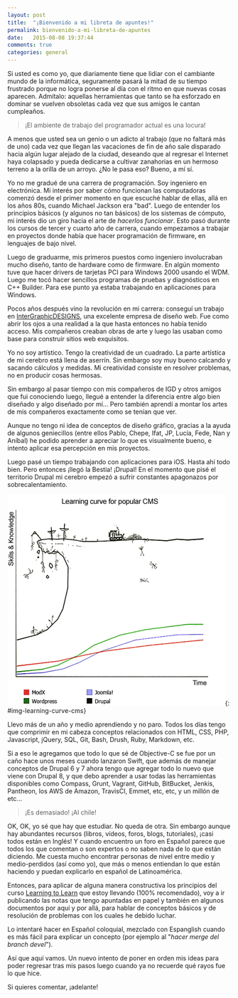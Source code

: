 ```yaml
---
layout: post
title:  "¡Bienvenido a mi libreta de apuntes!"
permalink: bienvenido-a-mi-libreta-de-apuntes
date:   2015-08-08 19:37:44
comments: true
categories: general
---
```

Si usted es como yo, que diariamente tiene que lidiar con el cambiante mundo de la informática, seguramente pasará la mitad de su tiempo frustrado porque no logra ponerse al día con el ritmo en que nuevas cosas aparecen. Admítalo: aquellas herramientas que tanto se ha esforzado en dominar se vuelven obsoletas cada vez que sus amigos le cantan cumpleaños.

<!--more-->

>¡El ambiente de trabajo del programador actual es una locura!

A menos que usted sea un genio o un adicto al trabajo (que no faltará más de uno) cada vez que llegan las vacaciones de fin de año sale disparado hacia algún lugar alejado de la ciudad, deseando que al regresar el Internet haya colapsado y pueda dedicarse a cultivar zanahorias en un hermoso terreno a la orilla de un arroyo. ¿No le pasa eso? Bueno, a mí sí.

Yo no me gradué de una carrera de programación. Soy ingeniero en electrónica. Mi interés por saber cómo funcionan las computadoras comenzó desde el primer momento en que escuché hablar de ellas, allá en los años 80s, cuando Michael Jackson era "bad". Luego de entender los principios básicos (y algunos no tan básicos) de los sistemas de cómputo, mi interés dio un giro hacia el arte de _hacerlos funcionar_. Esto pasó durante los cursos de tercer y cuarto año de carrera, cuando empezamos a trabajar en proyectos donde había que hacer programación de firmware, en lenguajes de bajo nivel.

Luego de graduarme, mis primeros puestos como ingeniero involucraban mucho diseño, tanto de hardware como de firmware. En algún momento tuve que hacer drivers de tarjetas PCI para Windows 2000 usando el WDM. Luego me tocó hacer sencillos programas de pruebas y diagnósticos en C++ Builder. Para ese punto ya estaba trabajando en aplicaciones para Windows.

Pocos años después vino la revolución en mi carrera: conseguí un trabajo en [InterGraphicDESIGNS](http://www.intergraphicdesigns.com), una excelente empresa de diseño web. Fue como abrir los ojos a una realidad a la que hasta entonces no había tenido acceso. Mis compañeros creaban obras de arte y luego las usaban como base para construir sitios web exquisitos.

Yo no soy artístico. Tengo la creatividad de un cuadrado. La parte artística de mi cerebro está llena de aserrín. Sin embargo soy muy bueno calcando y sacando cálculos y medidas. Mi creatividad consiste en resolver problemas, no en producir cosas hermosas.

Sin embargo al pasar tiempo con mis compañeros de IGD y otros amigos que fui conociendo luego, llegué a entender la diferencia entre algo bien diseñado y algo diseñado por mí... Pero también aprendí a montar los artes de mis compañeros exactamente como se tenían que ver.

Aunque no tengo ni idea de conceptos de diseño gráfico, gracias a la ayuda de algunos geniecillos (entre ellos Pablo, Chepe, Ifat, JP, Lucía, Fede, Nan y Aníbal) he podido aprender a apreciar lo que es visualmente bueno, e intento aplicar esa percepción en mis proyectos.

Luego pasé un tiempo trabajando con aplicaciones para iOS. Hasta ahí todo bien. Pero entonces ¡llegó la Bestia! ¡Drupal! En el momento que pisé el territorio Drupal mi cerebro empezó a sufrir constantes apagonazos por sobrecalentamiento.

![Curva de Aprendizaje de los CMS][img-learning-curve-cms]{: #img-learning-curve-cms}

[img-learning-curve-cms]: /images/learning-curve-cms.png "Curva de Aprendizaje de los CMS"

Llevo más de un año y medio aprendiendo y no paro. Todos los días tengo que comprimir en mi cabeza conceptos relacionados con HTML, CSS, PHP, Javascript, jQuery, SQL, Git, Bash, Drush, Ruby, Markdown, etc.

Si a eso le agregamos que todo lo que sé de Objective-C se fue por un caño hace unos meses cuando lanzaron Swift, que además de manejar conceptos de Drupal 6 y 7 ahora tengo que agregar todo lo nuevo que viene con Drupal 8, y que debo aprender a usar todas las herramientas disponibles como Compass, Grunt, Vagrant, GitHub, BitBucket, Jenkis, Pantheon, los AWS de Amazon, TravisCI, Emmet, etc, etc, y un millón de etc...

>¡Es demasiado! ¡Al chile!

OK, OK, yo sé que hay que estudiar. No queda de otra. Sin embargo aunque hay abundantes recursos (libros, vídeos, foros, blogs, tutoriales), ¡casi todos están en Inglés! Y cuando encuentro un foro en Español parece que todos los que comentan o son expertos o no saben nada de lo que están diciendo. Me cuesta mucho encontrar personas de nivel entre medio y medio-perdidos (así como yo), que más o menos entiendan lo que están haciendo y puedan explicarlo en español de Latinoamérica.

Entonces, para aplicar de alguna manera constructiva los principios del curso [Learning to Learn](https://www.coursera.org/learn/learning-how-to-learn/home/welcome) que estoy llevando (100% recomendado), voy a ir publicando las notas que tengo apuntadas en papel y también en algunos documentos por aquí y por allá, para hablar de conceptos básicos y de resolución de problemas con los cuales he debido luchar.

Lo intentaré hacer en Español coloquial, mezclado con Espanglish cuando es más fácil para explicar un concepto (por ejemplo al "_hacer merge del branch devel_").

Así que aquí vamos. Un nuevo intento de poner en orden mis ideas para poder regresar tras mis pasos luego cuando ya no recuerde qué rayos fue lo que hice.

Si quieres comentar, ¡adelante!
